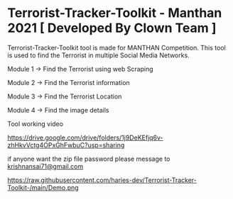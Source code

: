 # Terrorist-Tracker-Toolkit - Manthan 2021 [ Developed By Clown Team ]


Terrorist-Tracker-Toolkit tool is made for MANTHAN Competition. This tool is used to find the Terrorist in multiple Social Media Networks.

Module 1 -> Find the Terrorist using web Scraping 

Module 2 -> Find the Terrorist information 

Module 3 -> Find the Terrorist Location

Module 4 -> Find the image details

Tool working video 

https://drive.google.com/drive/folders/1j9DeKEfjq6v-zhHkvVctg4OPxGhFwbuC?usp=sharing


if anyone want the zip file password please message to krishnansai71@gmail.com

https://raw.githubusercontent.com/haries-dev/Terrorist-Tracker-Toolkit-/main/Demo.png
